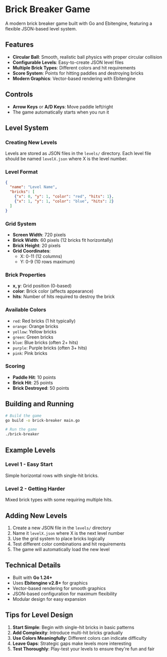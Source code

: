 # Brick Breaker Game

A modern brick breaker game built with Go and Ebitengine, featuring a flexible JSON-based level system.

## Features

- **Circular Ball**: Smooth, realistic ball physics with proper circular collision
- **Configurable Levels**: Easy-to-create JSON level files
- **Multiple Brick Types**: Different colors and hit requirements
- **Score System**: Points for hitting paddles and destroying bricks
- **Modern Graphics**: Vector-based rendering with Ebitengine

## Controls

- **Arrow Keys** or **A/D Keys**: Move paddle left/right
- The game automatically starts when you run it

## Level System

### Creating New Levels

Levels are stored as JSON files in the `levels/` directory. Each level file should be named `levelX.json` where X is the level number.

### Level Format

```json
{
  "name": "Level Name",
  "bricks": [
    {"x": 0, "y": 1, "color": "red", "hits": 1},
    {"x": 1, "y": 1, "color": "blue", "hits": 2}
  ]
}
```

### Grid System

- **Screen Width**: 720 pixels
- **Brick Width**: 60 pixels (12 bricks fit horizontally)
- **Brick Height**: 20 pixels
- **Grid Coordinates**: 
  - X: 0-11 (12 columns)
  - Y: 0-9 (10 rows maximum)

### Brick Properties

- **x, y**: Grid position (0-based)
- **color**: Brick color (affects appearance)
- **hits**: Number of hits required to destroy the brick

### Available Colors

- `red`: Red bricks (1 hit typically)
- `orange`: Orange bricks 
- `yellow`: Yellow bricks
- `green`: Green bricks
- `blue`: Blue bricks (often 2+ hits)
- `purple`: Purple bricks (often 3+ hits)
- `pink`: Pink bricks

### Scoring

- **Paddle Hit**: 10 points
- **Brick Hit**: 25 points
- **Brick Destroyed**: 50 points

## Building and Running

```bash
# Build the game
go build -o brick-breaker main.go

# Run the game
./brick-breaker
```

## Example Levels

### Level 1 - Easy Start
Simple horizontal rows with single-hit bricks.

### Level 2 - Getting Harder  
Mixed brick types with some requiring multiple hits.

## Adding New Levels

1. Create a new JSON file in the `levels/` directory
2. Name it `levelX.json` where X is the next level number
3. Use the grid system to place bricks logically
4. Test different color combinations and hit requirements
5. The game will automatically load the new level

## Technical Details

- Built with **Go 1.24+**
- Uses **Ebitengine v2.8+** for graphics
- Vector-based rendering for smooth graphics
- JSON-based configuration for maximum flexibility
- Modular design for easy expansion

## Tips for Level Design

1. **Start Simple**: Begin with single-hit bricks in basic patterns
2. **Add Complexity**: Introduce multi-hit bricks gradually
3. **Use Colors Meaningfully**: Different colors can indicate difficulty
4. **Leave Gaps**: Strategic gaps make levels more interesting
5. **Test Thoroughly**: Play-test your levels to ensure they're fun and fair 